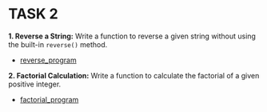 # TASK 2

**1. Reverse a String:**
Write a function to reverse a given string without using the built-in `reverse()` method.

- [reverse_program]('./1.string_reverse.js)

**2. Factorial Calculation:**
Write a function to calculate the factorial of a given positive integer.

- [factorial_program]('./2.factorial.js')
